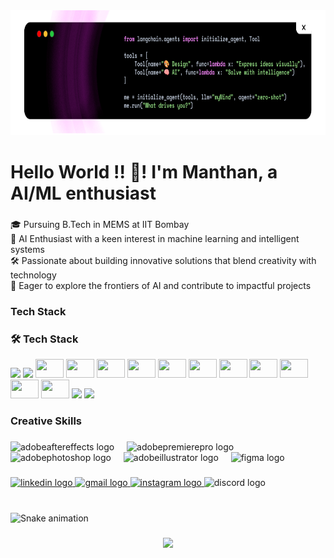 <div align="center">
  <img height="200" src="Linkedin Cover-9.png"  />
</div>

###

<h1 align="left">Hello World !! 👋! I'm Manthan, a AI/ML enthusiast</h1>

###

<p align="left">🎓 Pursuing B.Tech in MEMS  at IIT Bombay<br>🤖 AI Enthusiast with a keen interest in machine learning and intelligent systems<br>🛠️ Passionate about building innovative solutions that blend creativity with technology<br>🚀 Eager to explore the frontiers of AI and contribute to impactful projects</p>

###

<h3 align="left">Tech Stack</h3>

###

### 🛠️ Tech Stack

<p align="left">
  <img src="https://cdn.jsdelivr.net/gh/devicons/devicon/icons/java/java-original.svg"  width="45" />
  <img src="https://cdn.jsdelivr.net/gh/devicons/devicon/icons/python/python-original.svg"  width="45" />
  <img src="https://cdn.jsdelivr.net/gh/devicons/devicon/icons/jupyter/jupyter-original-wordmark.svg" height="30" width="45" />
  <img src="https://cdn.jsdelivr.net/gh/devicons/devicon/icons/anaconda/anaconda-original.svg" height="30" width="45" />
  <img src="https://cdn.jsdelivr.net/gh/devicons/devicon/icons/numpy/numpy-original.svg" height="30" width="45" />
  <img src="https://cdn.jsdelivr.net/gh/devicons/devicon/icons/tensorflow/tensorflow-original.svg" height="30" width="45" />
  <img src="https://cdn.jsdelivr.net/gh/devicons/devicon/icons/pytorch/pytorch-original.svg" height="30" width="45" />
  <img src="https://cdn.jsdelivr.net/gh/devicons/devicon/icons/javascript/javascript-original.svg" height="30" width="45" />
  <img src="https://cdn.jsdelivr.net/gh/devicons/devicon/icons/typescript/typescript-original.svg" height="30" width="45" />
  <img src="https://cdn.jsdelivr.net/gh/devicons/devicon/icons/react/react-original.svg" height="30" width="45" />
  <img src="https://cdn.jsdelivr.net/gh/devicons/devicon/icons/nextjs/nextjs-original.svg" height="30" width="45" />
  <img src="https://cdn.jsdelivr.net/gh/devicons/devicon/icons/html5/html5-original.svg" height="30" width="45" />
  <img src="https://cdn.jsdelivr.net/gh/devicons/devicon/icons/css3/css3-original.svg" height="30" width="45" />
  <img src="https://cdn.jsdelivr.net/gh/devicons/devicon/icons/cplusplus/cplusplus-original.svg"  width="45" />
  <img src="https://skillicons.dev/icons?i=tailwind" height="25" />
</p>



###

<h3 align="left">Creative Skills</h3>

###

<div align="left">
  <img src="https://skillicons.dev/icons?i=ae" height="30" alt="adobeaftereffects logo"  />
  <img width="12" />
  <img src="https://skillicons.dev/icons?i=pr" height="30" alt="adobepremierepro logo"  />
  <img width="12" />
  <img src="https://skillicons.dev/icons?i=ps" height="30" alt="adobephotoshop logo"  />
  <img width="12" />
  <img src="https://skillicons.dev/icons?i=ai" height="30" alt="adobeillustrator logo"  />
  <img width="12" />
  <img src="https://cdn.jsdelivr.net/gh/devicons/devicon/icons/figma/figma-original.svg" height="30" width="45" alt="figma logo"  />
</div>

###

<div align="left">
  <a href="https://www.linkedin.com/in/manthan-p-6457b3313/" target="_blank">
    <img src="https://img.shields.io/static/v1?message=LinkedIn&logo=linkedin&label=&color=0077B5&logoColor=white&labelColor=&style=for-the-badge" height="30" alt="linkedin logo"  />
  </a>
  <a href="pattedamanthan@gmail.com" target="_blank">
    <img src="https://img.shields.io/static/v1?message=Gmail&logo=gmail&label=&color=D14836&logoColor=white&labelColor=&style=for-the-badge" height="30" alt="gmail logo"  />
  </a>
  <a href="https://www.instagram.com/manthan_spryzen/" target="_blank">
    <img src="https://img.shields.io/static/v1?message=Instagram&logo=instagram&label=&color=E4405F&logoColor=whit&labelColor=&style=for-the-badge" height="30" alt="instagram logo"  />
  </a>
  <img src="https://img.shields.io/static/v1?message=Discord&logo=discord&label=&color=7289DA&logoColor=white&labelColor=&style=for-the-badge" height="30" alt="discord logo"  />
</div>

###

<br clear="both">

<img src="https://raw.githubusercontent.com/manthan9986/manthan9986/output/snake.svg" alt="Snake animation" />

###

<div align="center">
  <img src="https://profile-counter.glitch.me/manthan9986/count.svg?"  />
</div>

###

<picture>
  <source media="(prefers-color-scheme: dark)" srcset="https://raw.githubusercontent.com/manthan9986/manthan9986/output/github-snake-dark.svg" />
  <source media="(prefers-color-scheme: light)" srcset="https://raw.githubusercontent.com/manthan9986/manthan9986/output/github-snake.svg" />
</picture>

###
